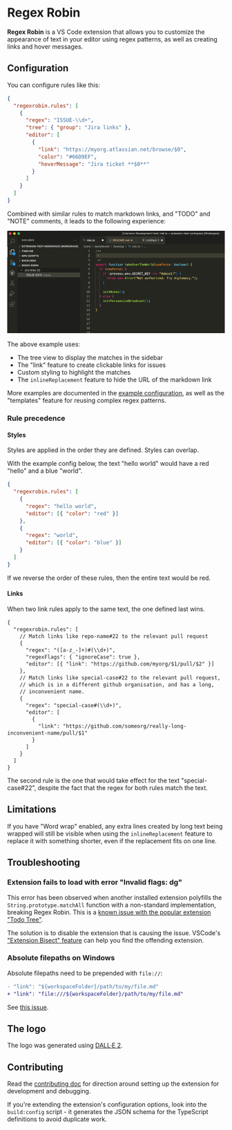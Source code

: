 # Regex Robin

**Regex Robin** is a VS Code extension that allows you to customize the appearance of text in your editor using regex patterns, as well as creating links and hover messages.

## Configuration

You can configure rules like this:

```json
{
  "regexrobin.rules": [
    {
      "regex": "ISSUE-\\d+",
      "tree": { "group": "Jira links" },
      "editor": [
        {
          "link": "https://myorg.atlassian.net/browse/$0",
          "color": "#66D9EF",
          "hoverMessage": "Jira ticket **$0**"
        }
      ]
    }
  ]
}
```

Combined with similar rules to match markdown links, and "TODO" and "NOTE" comments, it leads to the following experience:

![Animated gif showing a code comment that has a link that can be clicked](assets/usage.gif)

The above example uses:

- The tree view to display the matches in the sidebar
- The "link" feature to create clickable links for issues
- Custom styling to highlight the matches
- The `inlineReplacement` feature to hide the URL of the markdown link

More examples are documented in the [example configuration](./test/extension-test-workspace.code-workspace), as well as the "templates" feature for reusing complex regex patterns.

### Rule precedence

#### Styles

Styles are applied in the order they are defined. Styles can overlap.

With the example config below, the text "hello world" would have a red "hello" and a blue "world".

```json
{
  "regexrobin.rules": [
    {
      "regex": "hello world",
      "editor": [{ "color": "red" }]
    },
    {
      "regex": "world",
      "editor": [{ "color": "blue" }]
    }
  ]
}
```

If we reverse the order of these rules, then the entire text would be red.

#### Links

When two link rules apply to the same text, the one defined last wins.

```jsonc
{
  "regexrobin.rules": [
    // Match links like repo-name#22 to the relevant pull request
    {
      "regex": "([a-z_-]+)#(\\d+)",
      "regexFlags": { "ignoreCase": true },
      "editor": [{ "link": "https://github.com/myorg/$1/pull/$2" }]
    },
    // Match links like special-case#22 to the relevant pull request,
    // which is in a different github organisation, and has a long,
    // inconvenient name.
    {
      "regex": "special-case#(\\d+)",
      "editor": [
        {
          "link": "https://github.com/someorg/really-long-inconvenient-name/pull/$1"
        }
      ]
    }
  ]
}
```

The second rule is the one that would take effect for the text "special-case#22", despite the fact that the regex for both rules match the text.

<!-- This relies on potentially undocumented behaviour.

This extension does not enforce this logic, but instead relies on the fact that VS Code
just works like this by default. -->

## Limitations

If you have "Word wrap" enabled, any extra lines created by long text being wrapped will still be visible when using the `inlineReplacement` feature to replace it with something shorter, even if the replacement fits on one line.

## Troubleshooting

### Extension fails to load with error "Invalid flags: dg"

This error has been observed when another installed extension polyfills the `String.prototype.matchAll` function with a non-standard implementation, breaking Regex Robin. This is a [known issue with the popular extension "Todo Tree"](https://github.com/dlevs/vscode-regex-robin/issues/6).

The solution is to disable the extension that is causing the issue. VSCode's ["Extension Bisect" feature](https://code.visualstudio.com/blogs/2021/02/16/extension-bisect) can help you find the offending extension.

### Absolute filepaths on Windows

Absolute filepaths need to be prepended with `file://`:

```diff
- "link": "${workspaceFolder}/path/to/my/file.md"
+ "link": "file:///${workspaceFolder}/path/to/my/file.md"
```

See [this issue](https://github.com/dlevs/vscode-regex-robin/issues/5#issuecomment-1880413812).

## The logo

The logo was generated using [DALL·E 2](https://openai.com/dall-e-2/).

## Contributing

Read the [contributing doc](CONTRIBUTING.md) for direction around setting up the extension for development and debugging.

If you're extending the extension's configuration options, look into the `build:config` script - it generates the JSON schema for the TypeScript definitions to avoid duplicate work.
